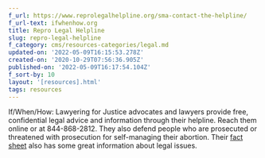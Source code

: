 ```yaml
---
f_url: https://www.reprolegalhelpline.org/sma-contact-the-helpline/
f_url-text: ifwhenhow.org
title: Repro Legal Helpline
slug: repro-legal-helpline
f_category: cms/resources-categories/legal.md
updated-on: '2022-05-09T16:15:53.278Z'
created-on: '2020-10-29T07:56:36.905Z'
published-on: '2022-05-09T16:17:54.104Z'
f_sort-by: 10
layout: '[resources].html'
tags: resources
---
```


If/When/How: Lawyering for Justice advocates and lawyers provide free, confidential legal advice and information through their helpline. Reach them online or at 844-868-2812. They also defend people who are prosecuted or threatened with prosecution for self-managing their abortion. Their [fact sheet](https://www.ifwhenhow.org/wp-content/uploads/2020/04/20_04_Final_SMA_TheLaw_COVID-19_FactSheet_PDF.pdf) also has some great information about legal issues.
